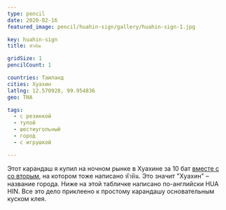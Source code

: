 ```yaml
---
type: pencil
date: 2020-02-16
featured_image: pencil/huahin-sign/gallery/huahin-sign-1.jpg

key: huahin-sign
title: หัวหิน

gridSize: 1
pencilCount: 1

countries: Таиланд
cities: Хуахин
latlng: 12.570928, 99.954836
geo: THA

tags:
  - с резинкой
  - тупой
  - шестиугольный
  - город
  - с игрушкой

---
```


Этот карандаш я купил на ночном рынке в Хуахине за 10 бат [вместе с со вторым](?display=huahin-stone), на котором тоже написано หัวหิน. Это значит "Хуахин" – название города. Ниже на этой табличке написано по-английски HUA HIN. Все это дело приклеено к простому карандашу основательным куском клея.